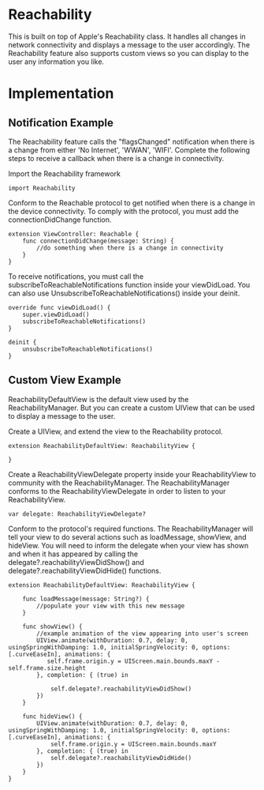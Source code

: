# Reachability
This is built on top of Apple's Reachability class. It handles all changes in network connectivity and displays a message to the user accordingly. The Reachability feature also supports custom views so you can display to the user any information you like. 

# Implementation

## Notification Example
The Reachability feature calls the "flagsChanged" notification when there is a change from either 'No Internet', 'WWAN', 'WIFI'. Complete the following steps to receive a callback when there is a change in connectivity.

Import the Reachability framework
```
import Reachability
```

Conform to the Reachable protocol to get notified when there is a change in the device connectivity. To comply with the protocol, you must add the connectionDidChange function.
```
extension ViewController: Reachable {
    func connectionDidChange(message: String) {
        //do something when there is a change in connectivity
    }
}
```

To receive notifications, you must call the subscribeToReachableNotifications function inside your viewDidLoad. You can also use UnsubscribeToReachableNotifications() inside your deinit.
```
override func viewDidLoad() {
    super.viewDidLoad()
    subscribeToReachableNotifications()
}

deinit {
    unsubscribeToReachableNotifications()
}
```
 
## Custom View Example
ReachabilityDefaultView is the default view used by the ReachabilityManager. But you can create a custom UIView that can be used to display a message to the user.

Create a UIView, and extend the view to the Reachability protocol.
```
extension ReachabilityDefaultView: ReachabilityView {
    
}
```

Create a ReachabilityViewDelegate property inside your ReachabilityView to community with the ReachabilityManager. The ReachabilityManager conforms to the ReachabilityViewDelegate in order to listen to your ReachabilityView.
```
var delegate: ReachabilityViewDelegate?
```

Conform to the protocol's required functions. The ReachabilityManager will tell your view to do several actions such as loadMessage, showView, and hideView. You will need to inform the delegate when your view has shown and when it has appeared by calling the delegate?.reachabilityViewDidShow() and delegate?.reachabilityViewDidHide() functions.
```
extension ReachabilityDefaultView: ReachabilityView {
    
    func loadMessage(message: String?) {
        //populate your view with this new message
    }
    
    func showView() {
        //example animation of the view appearing into user's screen
        UIView.animate(withDuration: 0.7, delay: 0, usingSpringWithDamping: 1.0, initialSpringVelocity: 0, options: [.curveEaseIn], animations: {
           self.frame.origin.y = UIScreen.main.bounds.maxY - self.frame.size.height
        }, completion: { (true) in
            
            self.delegate?.reachabilityViewDidShow()
        })
    }
    
    func hideView() {
        UIView.animate(withDuration: 0.7, delay: 0, usingSpringWithDamping: 1.0, initialSpringVelocity: 0, options: [.curveEaseIn], animations: {
            self.frame.origin.y = UIScreen.main.bounds.maxY
        }, completion: { (true) in
            self.delegate?.reachabilityViewDidHide()
        })
    }
}
```
